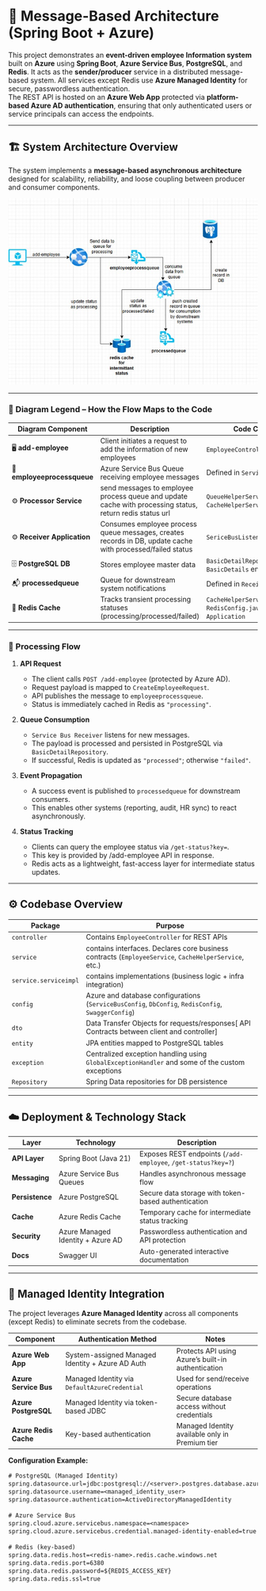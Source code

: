 # 🧩 Message-Based Architecture (Spring Boot + Azure)

This project demonstrates an **event-driven employee Information system** built on **Azure** using **Spring Boot**, **Azure Service Bus**, **PostgreSQL**, and **Redis**. 
It acts as the **sender/producer** service in a distributed message-based system.
All services except Redis use **Azure Managed Identity** for secure, passwordless authentication.  
The REST API is hosted on an **Azure Web App** protected via **platform-based Azure AD authentication**, ensuring that only authenticated users or service principals can access the endpoints.

---

## 🏗️ System Architecture Overview

The system implements a **message-based asynchronous architecture** designed for scalability, reliability, and loose coupling between producer and consumer components.

![System Architecture](./demo/systemdiagram.jpg)

---

### 🧭 Diagram Legend – How the Flow Maps to the Code

| Diagram Component | Description | Code Component |
|--------------------|--------------|----------------|
| 🖥️ **add-employee** | Client initiates a request to add the information of new employees | `EmployeeController.addEmployee()` |
| 🔷 **employeeprocessqueue** | Azure Service Bus Queue receiving employee messages | Defined in `ServiceBusConfig.java` |
| ⚙️ **Processor Service** | send messages to employee process queue and update cache with processing status, return redis status url | `QueueHelperServiceImpl` + `CacheHelperService` |
| ⚙️ **Receiver Application** | 	Consumes employee process queue messages, creates records in DB, update cache with processed/failed status | `SericeBusListener` |
| 🗄️ **PostgreSQL DB** | Stores employee master data | `BasicDetailRepository` + `BasicDetails` entity |
| 📬 **processedqueue** | Queue for downstream system notifications | Defined in `Receiver Application` |
| 💾 **Redis Cache** | Tracks transient processing statuses (processing/processed/failed) | `CacheHelperServiceImpl` + `RedisConfig.java` + `Receiver Application` |

---

### 🔄 Processing Flow

1. **API Request**
   - The client calls `POST /add-employee` (protected by Azure AD).
   - Request payload is mapped to `CreateEmployeeRequest`.
   - API publishes the message to `employeeprocessqueue`.
   - Status is immediately cached in Redis as `"processing"`.

2. **Queue Consumption**
   - `Service Bus Receiver` listens for new messages.
   - The payload is processed and persisted in PostgreSQL via `BasicDetailRepository`.
   - If successful, Redis is updated as `"processed"`; otherwise `"failed"`.

3. **Event Propagation**
   - A success event is published to `processedqueue` for downstream consumers.
   - This enables other systems (reporting, audit, HR sync) to react asynchronously.

4. **Status Tracking**
   - Clients can query the employee status via `/get-status?key=`.
   - This key is provided by /add-employee API in response.
   - Redis acts as a lightweight, fast-access layer for intermediate status updates.

---

## ⚙️ Codebase Overview

| Package | Purpose |
|----------|----------|
| `controller` | Contains `EmployeeController` for REST APIs |
| `service` | contains interfaces. Declares core business contracts (`EmployeeService`, `CacheHelperService`, etc.) |
| `service.serviceimpl` | contains implementations (business logic + infra integration) |
| `config` | Azure and database configurations (`ServiceBusConfig`, `DbConfig`, `RedisConfig`, `SwaggerConfig`) |
| `dto` | Data Transfer Objects for requests/responses[ API Contracts between client and controller] |
| `entity` | JPA entities mapped to PostgreSQL tables |
| `exception` | Centralized exception handling using `GlobalExceptionHandler` and some of the custom exceptions |
| `Repository` | Spring Data repositories for DB persistence |

---

## ☁️ Deployment & Technology Stack

| Layer | Technology | Description |
|--------|-------------|-------------|
| **API Layer** | Spring Boot (Java 21) | Exposes REST endpoints (`/add-employee`, `/get-status?key=?`) |
| **Messaging** | Azure Service Bus Queues | Handles asynchronous message flow |
| **Persistence** | Azure PostgreSQL | Secure data storage with token-based authentication |
| **Cache** | Azure Redis Cache | Temporary cache for intermediate status tracking |
| **Security** | Azure Managed Identity + Azure AD | Passwordless authentication and API protection |
| **Docs** | Swagger UI | Auto-generated interactive documentation |

---

## 🔐 Managed Identity Integration

The project leverages **Azure Managed Identity** across all components (except Redis) to eliminate secrets from the codebase.

| Component | Authentication Method | Notes |
|------------|-----------------------|--------|
| **Azure Web App** | System-assigned Managed Identity + Azure AD Auth | Protects API using Azure’s built-in authentication |
| **Azure Service Bus** | Managed Identity via `DefaultAzureCredential` | Used for send/receive operations |
| **Azure PostgreSQL** | Managed Identity via token-based JDBC | Secure database access without credentials |
| **Azure Redis Cache** | Key-based authentication | Managed Identity available only in Premium tier |

**Configuration Example:**
```properties
# PostgreSQL (Managed Identity)
spring.datasource.url=jdbc:postgresql://<server>.postgres.database.azure.com:5432/<db>
spring.datasource.username=<managed_identity_user>
spring.datasource.authentication=ActiveDirectoryManagedIdentity

# Azure Service Bus
spring.cloud.azure.servicebus.namespace=<namespace>
spring.cloud.azure.servicebus.credential.managed-identity-enabled=true

# Redis (key-based)
spring.data.redis.host=<redis-name>.redis.cache.windows.net
spring.data.redis.port=6380
spring.data.redis.password=${REDIS_ACCESS_KEY}
spring.data.redis.ssl=true
